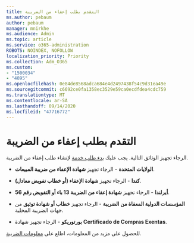 ```yaml
---
title: التقدم بطلب إعفاء من الضريبة
ms.author: pebaum
author: pebaum
manager: mnirkhe
ms.audience: Admin
ms.topic: article
ms.service: o365-administration
ROBOTS: NOINDEX, NOFOLLOW
localization_priority: Priority
ms.collection: Adm_O365
ms.custom:
- "1500034"
- "4895"
ms.openlocfilehash: 0e84de8568adca684e4d2497438f54c9d31ea49e
ms.sourcegitcommit: c6692ce0fa1358ec3529e59ca0ecdfdea4cdc759
ms.translationtype: MT
ms.contentlocale: ar-SA
ms.lasthandoff: 09/14/2020
ms.locfileid: "47716772"
---
```

# <a name="apply-for-tax-exempt-status"></a>التقدم بطلب إعفاء من الضريبة

الرجاء تجهيز الوثائق التالية. يجب عليك [بدء طلب خدمة](https://docs.microsoft.com/microsoft-365/admin/contact-support-for-business-products) لإنشاء طلب إعفاء من الضريبة.

- **الولايات المتحدة** - الرجاء تجهيز **شهادة الإعفاء من ضريبة المبيعات**.

- **كندا** - الرجاء تجهيز **شهادة الإعفاء (أو خطاب تفويض معادل)**.

- **أيرلندا** - الرجاء تجهيز **شهادة إعفاء من الضريبة 13 باء أو التفويض رقم 56**.

- **المؤسسات الدولية المعفاة من الضريبة** - الرجاء تجهيز **خطاب أو شهادة توثيق** من جهات الضريبة المحلية.

- **بورتوريكو** - الرجاء تجهيز شهادة **Certificado de Compras Exentas**.

للحصول على مزيد من المعلومات، اطلع على [معلومات الضريبة](https://docs.microsoft.com/microsoft-365/commerce/billing-and-payments/tax-information).
